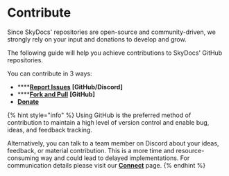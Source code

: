 # Contribute

Since SkyDocs' repositories are open-source and community-driven, we strongly rely on your input and donations to develop and grow.

The following guide will help you achieve contributions to SkyDocs' GitHub repositories.

You can contribute in 3 ways:

* ****[**Report Issues**](report-issues.md) **\[GitHub/Discord]**
* ****[**Fork and Pull**](fork-and-pull.md) **\[GitHub]**
* ****[**Donate**](donate.md)****

{% hint style="info" %}
Using GitHub is the preferred method of contribution to maintain a high level of version control and enable bug, ideas, and feedback tracking.

Alternatively, you can talk to a team member on Discord about your ideas, feedback, or material contribution. This is a more time and resource-consuming way and could lead to delayed implementations. For communication details please visit our [**Connect**](../connect.md) page.
{% endhint %}
